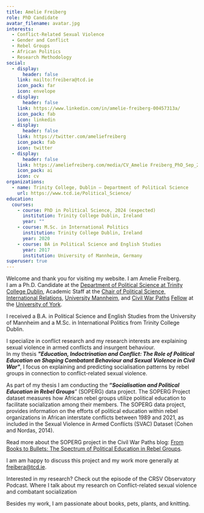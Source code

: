 ```yaml
---
title: Amelie Freiberg
role: PhD Candidate
avatar_filename: avatar.jpg
interests:
  - Conflict-Related Sexual Violence
  - Gender and Conflict
  - Rebel Groups
  - African Politics
  - Research Methodology
social:
  - display:
      header: false
    link: mailto:freibera@tcd.ie
    icon_pack: far
    icon: envelope
  - display:
      header: false
    link: https://www.linkedin.com/in/amelie-freiberg-00457313a/
    icon_pack: fab
    icon: linkedin
  - display:
      header: false
    link: https://twitter.com/ameliefreiberg
    icon_pack: fab
    icon: twitter
  - display:
      header: false
    link: https://ameliefreiberg.com/media/CV_Amelie Freiberg_PhD_Sep_2024.pdf
    icon_pack: ai
    icon: cv
organizations:
  - name: Trinity College, Dublin – Department of Political Science
    url: https://www.tcd.ie/Political_Science/
education:
  courses:
    - course: PhD in Political Science, 2024 (expected)
      institution: Trinity College Dublin, Ireland
      year: ""
    - course: M.Sc. in International Politics
      institution: Trinity College Dublin, Ireland
      year: 2020
    - course: BA in Political Science and English Studies
      year: 2017
      institution: University of Mannheim, Germany
superuser: true
---
```

<!--StartFragment-->

Welcome and thank you for visiting my website. I am Amelie Freiberg.\
I am a Ph.D. Candidate at the [Department of Political Science at Trinity College Dublin](https://www.tcd.ie/Political_Science/), Academic Staff at the [Chair of Political Science, International Relations,](https://www.sowi.uni-mannheim.de/carey/) [University Mannheim](https://www.uni-mannheim.de/), and [Civil War Paths](https://www.civilwarpaths.org/) [Fellow](https://www.civilwarpaths.org/the-centre/people/) at the [University of York](https://www.york.ac.uk/).

I received a B.A. in Political Science and English Studies from the University of Mannheim and a M.Sc. in International Politics from Trinity College Dublin.

I specialize in conflict research and my research interests are explaining sexual violence in armed conflicts and insurgent behaviour.\
In my thesis ***"*Education, Indoctrination and Conflict: The Role of Political Education on Shaping Combatant Behaviour and Sexual Violence in Civil War*"***, I focus on explaining and predicting socialisation patterns by rebel groups in connection to conflict-related sexual violence.

As part of my thesis I am conducting the **“*Socialisation and Political Education in Rebel Groups***” (SOPERG) data project. The SOPERG Project dataset measures how African rebel groups utilize political education to facilitate socialization among their members. The SOPERG data project, provides information on the efforts of political education within rebel organizations in African interstate conflicts between 1989 and 2021, as included in the Sexual Violence in Armed Conflicts (SVAC) Dataset (Cohen and Nordas, 2014). 

Read more about the SOPERG project in the Civil War Paths blog: [From Books to Bullets: The Spectrum of Political Education in Rebel Groups](https://www.civilwarpaths.org/from-books-to-bullets-the-spectrum-of-political-education-in-rebel-groups/). 

I am am happy to discuss this project and my work more generally at freibera@tcd.ie. 

Interested in my research? Check out the episode of the CRSV Observatory Podcast. Where I talk about my research on Conflict-related sexual violence and combatant socialization

Besides my work, I am passionate about books, pets, plants, and knitting.

<!--EndFragment-->